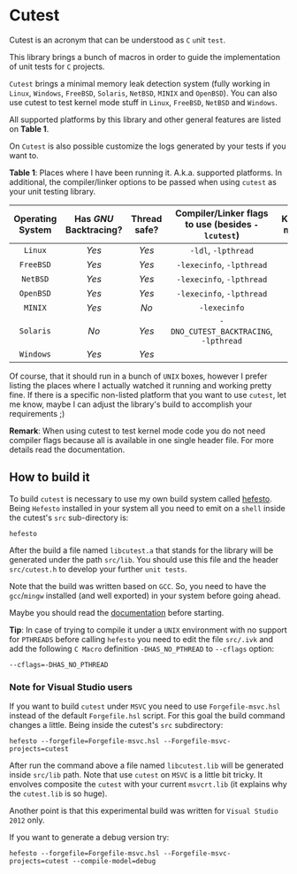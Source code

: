# Cutest

Cutest is an acronym that can be understood as ``C`` ``u``nit ``test``.

This library brings a bunch of macros in order to guide the implementation of unit tests for ``C`` projects.

``Cutest`` brings a minimal memory leak detection system (fully working in ``Linux``, ``Windows``, ``FreeBSD``, ``Solaris``, ``NetBSD``, ``MINIX`` and ``OpenBSD``).
You can also use cutest to test kernel mode stuff in ``Linux``, ``FreeBSD``, ``NetBSD`` and ``Windows``.

All supported platforms by this library and other general features are listed on **Table 1**.

On ``Cutest`` is also possible customize the logs generated by your tests if you want to.

**Table 1**: Places where I have been running it. A.k.a. supported platforms. In additional, the compiler/linker options to be passed when using ``cutest`` as your unit testing library.

| **Operating System** | **Has *GNU* Backtracing?** |  **Thread safe?**    |   **Compiler/Linker flags to use (besides ``-lcutest``)** | **Kernel mode** |
|:--------------------:|:--------------------------:|:--------------------:|:---------------------------------------------------------:|:---------------:|
|        ``Linux``     |         *Yes*              |        *Yes*         |                                 ``-ldl``, ``-lpthread``   |     *Yes*       | 
|        ``FreeBSD``   |         *Yes*              |        *Yes*         |                           ``-lexecinfo``, ``-lpthread``   |     *Yes*       |
|        ``NetBSD``    |         *Yes*              |        *Yes*         |                           ``-lexecinfo``, ``-lpthread``   |     *Yes*       |
|        ``OpenBSD``   |         *Yes*              |        *Yes*         |                           ``-lexecinfo``, ``-lpthread``   |     *No*        |
|        ``MINIX``     |         *Yes*              |        *No*          |                                   ``-lexecinfo``          |     *No*        |
|        ``Solaris``   |         *No*               |        *Yes*         |                 ``-DNO_CUTEST_BACKTRACING``, ``-lpthread``|     *No*        |
|        ``Windows``   |         *Yes*              |        *Yes*         |                                                           |     *Yes*       |

Of course, that it should run in a bunch of ``UNIX`` boxes, however I prefer listing the places where I actually watched it running
and working pretty fine. If there is a specific non-listed platform that you want to use ``cutest``, let me know, maybe I
can adjust the library's build to accomplish your requirements ;)

**Remark**: When using cutest to test kernel mode code you do not need compiler flags because all is available in one single
header file. For more details read the documentation.

## How to build it

To build ``cutest`` is necessary to use my own build system called [hefesto](https://github.com/rafael-santiago/hefesto.git). Being
``Hefesto`` installed in your system all you need to emit on a ``shell`` inside the cutest's ``src`` sub-directory is:

``hefesto``

After the build a file named ``libcutest.a`` that stands for the library will be generated under the path ``src/lib``.
You should use this file and the header ``src/cutest.h`` to develop your further ``unit tests``.

Note that the build was written based on ``GCC``. So, you need to have the ``gcc``/``mingw`` installed (and well exported)
in your system before going ahead.

Maybe you should read the [documentation](https://github.com/rafael-santiago/cutest/blob/master/doc/README.md) before starting.

**Tip**: In case of trying to compile it under a ``UNIX`` environment with no support for ``PTHREADS`` before calling ``hefesto``
you need to edit the file ``src/.ivk`` and add the following ``C Macro`` definition ``-DHAS_NO_PTHREAD`` to ``--cflags`` option:

```
--cflags=-DHAS_NO_PTHREAD
```

### Note for Visual Studio users

If you want to build ``cutest`` under ``MSVC`` you need to use ``Forgefile-msvc.hsl`` instead of the default ``Forgefile.hsl`` script.
For this goal the build command changes a little. Being inside the cutest's ``src`` subdirectory:

``hefesto --forgefile=Forgefile-msvc.hsl --Forgefile-msvc-projects=cutest``

After run the command above a file named ``libcutest.lib`` will be generated inside ``src/lib`` path.
Note that use ``cutest`` on ``MSVC`` is a little bit tricky. It envolves composite the ``cutest`` with your current ``msvcrt.lib``
(it explains why the ``cutest.lib`` is so huge).

Another point is that this experimental build was written for ``Visual Studio 2012`` only.

If you want to generate a debug version try:

``hefesto --forgefile=Forgefile-msvc.hsl --Forgefile-msvc-projects=cutest --compile-model=debug``
